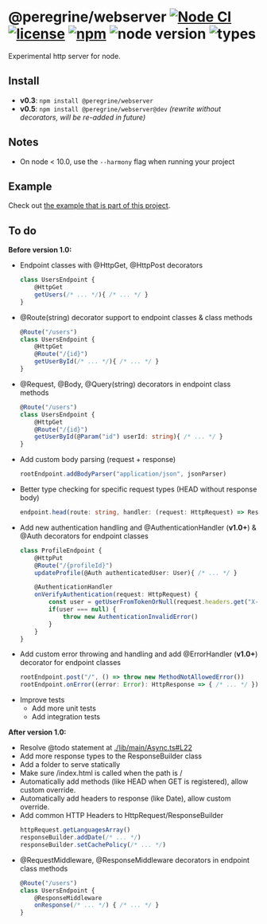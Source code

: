 # @peregrine/webserver [![Node CI](https://github.com/Marc-JB/webserver/workflows/Node%20CI/badge.svg)](https://github.com/Marc-JB/webserver/actions?query=workflow%3A%22Node+CI%22) [![license](https://badgen.net/github/license/Marc-JB/webserver?color=cyan)](https://github.com/Marc-JB/webserver/blob/master/LICENSE) [![npm](https://badgen.net/badge/icon/npm?icon=npm&color=cyan&label)](https://www.npmjs.com/package/@peregrine/webserver) ![node version](https://badgen.net/npm/node/@peregrine/webserver/dev) ![types](https://badgen.net/npm/types/@peregrine/webserver/dev?icon=typescript)
Experimental http server for node.

## Install
- **v0.3**: `npm install @peregrine/webserver`
- **v0.5**: `npm install @peregrine/webserver@dev` *(rewrite without decorators, will be re-added in future)*

## Notes
- On node < 10.0, use the `--harmony` flag when running your project

## Example
Check out [the example that is part of this project](https://github.com/Marc-JB/webserver/blob/master/example/main/Application.ts).

## To do
**Before version 1.0:**
- Endpoint classes with @HttpGet, @HttpPost decorators
  ```typescript
  class UsersEndpoint {
      @HttpGet
      getUsers(/* ... */){ /* ... */ }
  }
  ```
- @Route(string) decorator support to endpoint classes & class methods
  ```typescript
  @Route("/users")
  class UsersEndpoint {
      @HttpGet
      @Route("/{id}")
      getUserById(/* ... */){ /* ... */ }
  }
  ```
- @Request, @Body, @Query(string) decorators in endpoint class methods
  ```typescript
  @Route("/users")
  class UsersEndpoint {
      @HttpGet
      @Route("/{id}")
      getUserById(@Param("id") userId: string){ /* ... */ }
  }
  ```
- Add custom body parsing (request + response)
  ```typescript
  rootEndpoint.addBodyParser("application/json", jsonParser)
  ```
- Better type checking for specific request types (HEAD without response body)
  ```typescript
  endpoint.head(route: string, handler: (request: HttpRequest) => ResponseWithoutBody)
  ```
- Add new authentication handling and @AuthenticationHandler (**v1.0+**) & @Auth decorators for endpoint classes
  ```typescript
  class ProfileEndpoint {
      @HttpPut
      @Route("/{profileId}")
      updateProfile(@Auth authenticatedUser: User){ /* ... */ }

      @AuthenticationHandler
      onVerifyAuthentication(request: HttpRequest) {
          const user = getUserFromTokenOrNull(request.headers.get("X-Token"))
          if(user === null) {
              throw new AuthenticationInvalidError()
          }
      }
  }
  ```
- Add custom error throwing and handling and add @ErrorHandler (**v1.0+**) decorator for endpoint classes
  ```typescript
  rootEndpoint.post("/", () => throw new MethodNotAllowedError())
  rootEndpoint.onError((error: Error): HttpResponse => { /* ... */ })
  ```
- Improve tests
  * Add more unit tests
  * Add integration tests

**After version 1.0:**
- Resolve @todo statement at [./lib/main/Async.ts#L22](./lib/main/Async.ts#L22)
- Add more response types to the ResponseBuilder class
- Add a folder to serve statically
- Make sure /index.html is called when the path is /
- Automatically add methods (like HEAD when GET is registered), allow custom override.
- Automatically add headers to response (like Date), allow custom override.
- Add common HTTP Headers to HttpRequest/ResponseBuilder
  ```typescript
  httpRequest.getLanguagesArray()
  responseBuilder.addDate(/* ... */)
  responseBuilder.setCachePolicy(/* ... */)
  ```
- @RequestMiddleware, @ResponseMiddleware decorators in endpoint class methods
  ```typescript
  @Route("/users")
  class UsersEndpoint {
      @ResponseMiddleware
      onResponse(/* ... */) { /* ... */ }
  }
  ```
